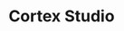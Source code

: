 ---
title: "Cortex Studio"
linkTitle: "Cortex Studio"
description: "This section includes all reference documentation for Cortex Studio APIs."
---